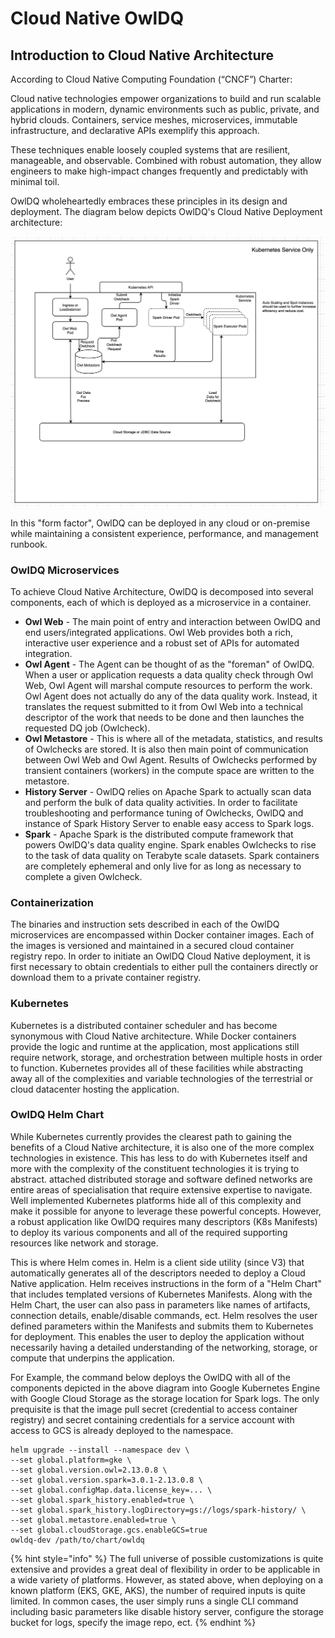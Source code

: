 # Cloud Native OwlDQ

## Introduction to Cloud Native Architecture

According to Cloud Native Computing Foundation \(“CNCF”\) Charter:

Cloud native technologies empower organizations to build and run scalable applications in modern, dynamic environments such as public, private, and hybrid clouds. Containers, service meshes, microservices, immutable infrastructure, and declarative APIs exemplify this approach.

These techniques enable loosely coupled systems that are resilient, manageable, and observable. Combined with robust automation, they allow engineers to make high-impact changes frequently and predictably with minimal toil.

OwlDQ wholeheartedly embraces these principles in its design and deployment. The diagram below depicts OwlDQ's Cloud Native Deployment architecture:

![](../.gitbook/assets/owl-k8s-deployment.png)

In this "form factor", OwlDQ can be deployed in any cloud or on-premise while maintaining a consistent experience, performance, and management runbook. 

### OwlDQ Microservices

To achieve Cloud Native Architecture, OwlDQ is decomposed into several components, each of which is deployed as a microservice in a container.

* **Owl Web** - The main point of entry and interaction between OwlDQ and end users/integrated applications. Owl Web provides both a rich, interactive user experience and a robust set of APIs for automated integration.
* **Owl Agent** - The Agent can be thought of as the "foreman" of OwlDQ. When a user or application requests a data quality check through Owl Web, Owl Agent will marshal compute resources to perform the work. Owl Agent does not actually do any of the data quality work. Instead, it translates the request submitted to it from Owl Web into a technical descriptor of the work that needs to be done and then launches the requested DQ job \(Owlcheck\).
* **Owl Metastore** - This is where all of the metadata, statistics, and results of Owlchecks are stored. It is also then main point of communication between Owl Web and Owl Agent. Results of Owlchecks performed by transient containers \(workers\) in the compute space are written to the metastore.
* **History Server** - OwlDQ relies on Apache Spark to actually scan data and perform the bulk of data quality activities. In order to facilitate troubleshooting and performance tuning of Owlchecks, OwlDQ and instance of Spark History Server to enable easy access to Spark logs.
* **Spark** - Apache Spark is the distributed compute framework that powers OwlDQ's data quality engine. Spark enables Owlchecks to rise to the task of data quality on Terabyte scale datasets. Spark containers are completely ephemeral and only live for as long as necessary to complete a given Owlcheck.

### Containerization

The binaries and instruction sets described in each of the OwlDQ microservices are encompassed within Docker container images. Each of the images is versioned and maintained in a secured cloud container registry repo. In order to initiate an OwlDQ Cloud Native deployment, it is first necessary to obtain credentials to either pull the containers directly or download them to a private container registry. 

### Kubernetes

Kubernetes is a distributed container scheduler and has become synonymous with Cloud Native architecture. While Docker containers provide the logic and runtime at the application, most applications still require network, storage, and orchestration between multiple hosts in order to function. Kubernetes provides all of these facilities while abstracting away all of the complexities and variable technologies of the terrestrial or cloud datacenter hosting the application. 

### OwlDQ Helm Chart

While Kubernetes currently provides the clearest path to gaining the benefits of a Cloud Native architecture, it is also one of the more complex technologies in existence. This has less to do with Kubernetes itself and more with the complexity of the constituent technologies it is trying to abstract. attached distributed storage and software defined networks are entire areas of specialisation that require extensive expertise to navigate. Well implemented Kubernetes platforms hide all of this complexity and make it possible for anyone to leverage these powerful concepts. However, a robust application like OwlDQ requires many descriptors \(K8s Manifests\) to deploy its various components and all of the required supporting resources like network and storage.

This is where Helm comes in. Helm is a client side utility \(since V3\) that automatically generates all of the descriptors needed to deploy a Cloud Native application. Helm receives instructions in the form of a "Helm Chart" that includes templated versions of Kubernetes Manifests. Along with the Helm Chart, the user can also pass in parameters like names of artifacts, connection details, enable/disable commands, ect. Helm resolves the user defined parameters within the Manifests and submits them to Kubernetes for deployment. This enables the user to deploy the application without necessarily having a detailed understanding of the networking, storage, or compute that underpins the application. 

For Example, the command below deploys the OwlDQ with all of the components depicted in the above diagram into Google Kubernetes Engine with Google Cloud Storage as the storage location for Spark logs. The only prequisite is that the image pull secret \(credential to access container registry\) and secret containing credentials for a service account with access to GCS is already deployed to the namespace.

```
helm upgrade --install --namespace dev \
--set global.platform=gke \
--set global.version.owl=2.13.0.8 \
--set global.version.spark=3.0.1-2.13.0.8 \
--set global.configMap.data.license_key=... \
--set global.spark_history.enabled=true \
--set global.spark_history.logDirectory=gs://logs/spark-history/ \
--set global.metastore.enabled=true \
--set global.cloudStorage.gcs.enableGCS=true 
owldq-dev /path/to/chart/owldq
```

{% hint style="info" %}
The full universe of possible customizations is quite extensive and provides a great deal of flexibility in order to be applicable in a wide variety of platforms. However, as stated above, when deploying on a known platform \(EKS, GKE, AKS\), the number of required inputs is quite limited. In common cases, the user simply runs a single CLI command including basic parameters like disable history server, configure the storage bucket for logs, specify the image repo, ect. 
{% endhint %}



